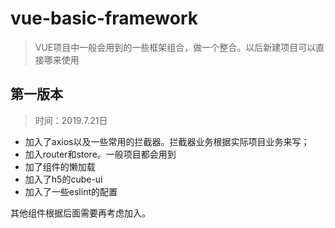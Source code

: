 # vue-basic-framework

> VUE项目中一般会用到的一些框架组合，做一个整合。以后新建项目可以直接哪来使用



## 第一版本

> 时间：2019.7.21日

- 加入了axios以及一些常用的拦截器。拦截器业务根据实际项目业务来写；
- 加入router和store。一般项目都会用到
- 加了组件的懒加载
- 加入了h5的cube-ui
- 加入了一些eslint的配置

其他组件根据后面需要再考虑加入。



